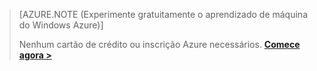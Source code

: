 >[AZURE.NOTE (Experimente gratuitamente o aprendizado de máquina do Windows Azure)]
>
>Nenhum cartão de crédito ou inscrição Azure necessários. <a href="https://studio.azureml.net/?selectAccess=true&o=2" target="_blank">**Comece agora >**</a>
